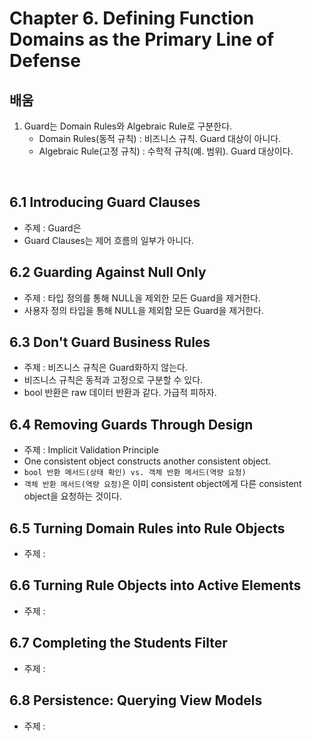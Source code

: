 ﻿# Chapter 6. Defining Function Domains as the Primary Line of Defense

## **배움**
1. Guard는 Domain Rules와 Algebraic Rule로 구분한다.
   - Domain Rules(동적 규칙) : 비즈니스 규칙. Guard 대상이 아니다.
   - Algebraic Rule(고정 규칙) : 수학적 규칙(예. 범위). Guard 대상이다.

<br/>

## 6.1 Introducing Guard Clauses
- 주제 : Guard은 
- Guard Clauses는 제어 흐름의 일부가 아니다.

## 6.2 Guarding Against Null Only
- 주제 : 타입 정의를 통해 NULL을 제외한 모든 Guard을 제거한다.
- 사용자 정의 타입을 통해 NULL을 제외함 모든 Guard을 제거한다.

## 6.3 Don't Guard Business Rules
- 주제 : 비즈니스 규칙은 Guard화하지 않는다.
- 비즈니스 규칙은 동적과 고정으로 구분할 수 있다.
- bool 반환은 raw 데이터 반환과 같다. 가급적 피하자.

## 6.4 Removing Guards Through Design
- 주제 : Implicit Validation Principle
- One consistent object constructs another consistent object.
- `bool 반환 메서드(상태 확인) vs. 객체 반환 메서드(역량 요청)`
- `객체 반환 메서드(역량 요청)`은 이미 consistent object에게 다른 consistent object을 요청하는 것이다.

## 6.5 Turning Domain Rules into Rule Objects
- 주제 : 

## 6.6 Turning Rule Objects into Active Elements
- 주제 : 

## 6.7 Completing the Students Filter
- 주제 : 

## 6.8 Persistence: Querying View Models
- 주제 : 


